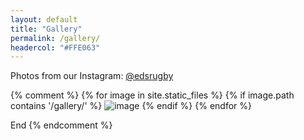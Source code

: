 ```yaml
---
layout: default
title: "Gallery"
permalink: /gallery/
headercol: "#FFE063"
---
```

Photos from our Instagram: <a href="https://www.instagram.com/edsrugby/" target="_blank">@edsrugby</a>
<div class='embedsocial-instagram' data-ref="77c1b58c3ba0245af58e371c220bcab97416c42b"></div><script>(function(d, s, id){var js; if (d.getElementById(id)) {return;} js = d.createElement(s); js.id = id; js.src = "https://embedsocial.com/embedscript/in.js"; d.getElementsByTagName("head")[0].appendChild(js);}(document, "script", "EmbedSocialInstagramScript"));</script>

{% comment %}
{% for image in site.static_files %}
    {% if image.path contains '/gallery/' %}
<img src="{{ site.baseurl }}{{ image.path }}" alt="image" style="max-width:100%">
    {% endif %}
{% endfor %}

End
{% endcomment %}

